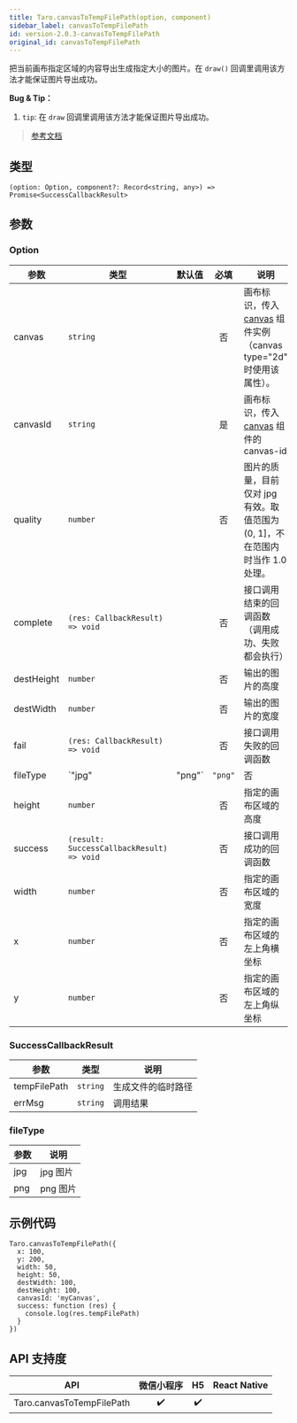 ```yaml
---
title: Taro.canvasToTempFilePath(option, component)
sidebar_label: canvasToTempFilePath
id: version-2.0.3-canvasToTempFilePath
original_id: canvasToTempFilePath
---
```


把当前画布指定区域的内容导出生成指定大小的图片。在 `draw()` 回调里调用该方法才能保证图片导出成功。

**Bug & Tip：**

1.  `tip`: 在 `draw` 回调里调用该方法才能保证图片导出成功。

> [参考文档](https://developers.weixin.qq.com/miniprogram/dev/api/canvas/wx.canvasToTempFilePath.html)

## 类型

```tsx
(option: Option, component?: Record<string, any>) => Promise<SuccessCallbackResult>
```

## 参数

### Option

| 参数 | 类型 | 默认值 | 必填 | 说明 |
| --- | --- | :---: | :---: | --- |
| canvas | `string` |  | 否 | 画布标识，传入 [canvas](https://developers.weixin.qq.com/miniprogram/dev/component/canvas.html) 组件实例 （canvas type="2d" 时使用该属性）。 |
| canvasId | `string` |  | 是 | 画布标识，传入 [canvas](https://developers.weixin.qq.com/miniprogram/dev/component/canvas.html) 组件的 canvas-id |
| quality | `number` |  | 否 | 图片的质量，目前仅对 jpg 有效。取值范围为 (0, 1]，不在范围内时当作 1.0 处理。 |
| complete | `(res: CallbackResult) => void` |  | 否 | 接口调用结束的回调函数（调用成功、失败都会执行） |
| destHeight | `number` |  | 否 | 输出的图片的高度 |
| destWidth | `number` |  | 否 | 输出的图片的宽度 |
| fail | `(res: CallbackResult) => void` |  | 否 | 接口调用失败的回调函数 |
| fileType | `"jpg" | "png"` | `"png"` | 否 | 目标文件的类型 |
| height | `number` |  | 否 | 指定的画布区域的高度 |
| success | `(result: SuccessCallbackResult) => void` |  | 否 | 接口调用成功的回调函数 |
| width | `number` |  | 否 | 指定的画布区域的宽度 |
| x | `number` |  | 否 | 指定的画布区域的左上角横坐标 |
| y | `number` |  | 否 | 指定的画布区域的左上角纵坐标 |

### SuccessCallbackResult

| 参数 | 类型 | 说明 |
| --- | --- | --- |
| tempFilePath | `string` | 生成文件的临时路径 |
| errMsg | `string` | 调用结果 |

### fileType

| 参数 | 说明 |
| --- | --- |
| jpg | jpg 图片 |
| png | png 图片 |

## 示例代码

```tsx
Taro.canvasToTempFilePath({
  x: 100,
  y: 200,
  width: 50,
  height: 50,
  destWidth: 100,
  destHeight: 100,
  canvasId: 'myCanvas',
  success: function (res) {
    console.log(res.tempFilePath)
  }
})
```

## API 支持度

| API | 微信小程序 | H5 | React Native |
| :---: | :---: | :---: | :---: |
| Taro.canvasToTempFilePath | ✔️ | ✔️ |  |
